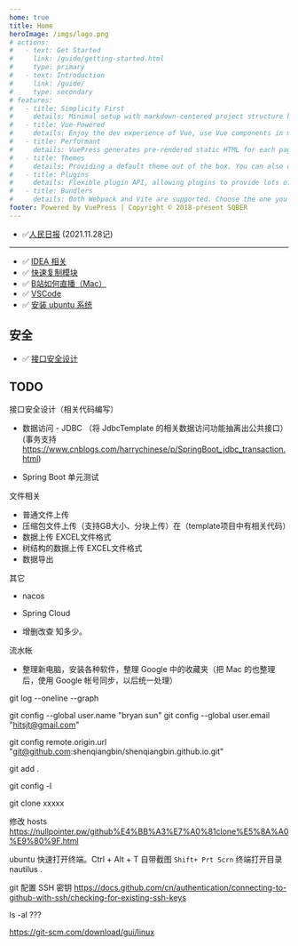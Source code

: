 ```yaml
---
home: true
title: Home
heroImage: /imgs/logo.png
# actions:
#   - text: Get Started
#     link: /guide/getting-started.html
#     type: primary
#   - text: Introduction
#     link: /guide/
#     type: secondary
# features:
#   - title: Simplicity First
#     details: Minimal setup with markdown-centered project structure helps you focus on writing.
#   - title: Vue-Powered
#     details: Enjoy the dev experience of Vue, use Vue components in markdown, and develop custom themes with Vue.
#   - title: Performant
#     details: VuePress generates pre-rendered static HTML for each page, and runs as an SPA once a page is loaded.
#   - title: Themes
#     details: Providing a default theme out of the box. You can also choose a community theme or create your own one.
#   - title: Plugins
#     details: Flexible plugin API, allowing plugins to provide lots of plug-and-play features for your site. 
#   - title: Bundlers
#     details: Both Webpack and Vite are supported. Choose the one you like!
footer: Powered by VuePress | Copyright © 2018-present SQBER
---
```


- ✅[人民日报](/life/paper-rmrb.html) (2021.11.28记)

------

- ✅ [IDEA 相关](/java/idea.html)
- ✅ [快速复制模块](java/create-project.html#复制模块)
- ✅ [B站如何直播（Mac）](life/livevideo.html)
- ✅ [VSCode](soft/vscode.html)
- ✅ [安装 ubuntu 系统](linux/ubuntu.html)

## 安全

- ✅ [接口安全设计](java/interface.html)

## TODO

接口安全设计（相关代码编写）

- 数据访问 - JDBC （将 JdbcTemplate 的相关数据访问功能抽离出公共接口）(事务支持 https://www.cnblogs.com/harrychinese/p/SpringBoot_jdbc_transaction.html)

- Spring Boot 单元测试


文件相关

- 普通文件上传
- 压缩包文件上传（支持GB大小、分块上传）在（template项目中有相关代码）
- 数据上传 EXCEL文件格式
- 树结构的数据上传 EXCEL文件格式
- 数据导出

其它

- nacos
- Spring Cloud

- 增删改查 知多少。


流水帐

- 整理新电脑，安装各种软件，整理 Google 中的收藏夹（把 Mac 的也整理后，使用 Google 帐号同步，以后统一处理）



git log --oneline --graph
  
git config --global user.name "bryan sun"
git config --global user.email "hitsjt@gmail.com"


git config remote.origin.url "git@github.com:shenqiangbin/shenqiangbin.github.io.git"

git add .

git config -l

git clone xxxxx


修改 hosts
https://nullpointer.pw/github%E4%BB%A3%E7%A0%81clone%E5%8A%A0%E9%80%9F.html


ubuntu 快速打开终端。Ctrl + Alt + T
自带截图 `Shift+ Prt Scrn`
终端打开目录 nautilus .

git 配置 SSH 密钥
https://docs.github.com/cn/authentication/connecting-to-github-with-ssh/checking-for-existing-ssh-keys

ls -al ???

https://git-scm.com/download/gui/linux